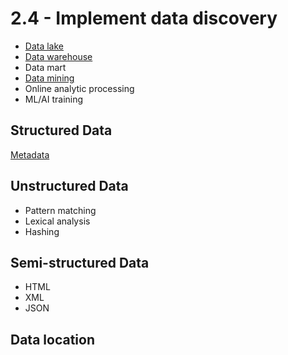 # 2.4 - Implement data discovery

- [Data lake](../../definitions/D.md#data-lake)
- [Data warehouse](../../definitions/D.md#data-warehouse)
- Data mart
- [Data mining](../../definitions/D.md#data-mining)
- Online analytic processing
- ML/AI training

## Structured Data

[Metadata](../../definitions/M.md#metadata)

## Unstructured Data

- Pattern matching
- Lexical analysis
- Hashing

## Semi-structured Data

- HTML
- XML
- JSON

## Data location

